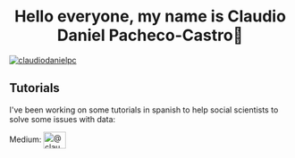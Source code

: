 <h1 align="center">Hello everyone, my name is Claudio Daniel Pacheco-Castro👋</h1>

<p align="left"> <a href="https://twitter.com/claudiodanielpc" target="blank"><img src="https://img.shields.io/twitter/follow/claudiodanielpc?logo=twitter&style=for-the-badge" alt="claudiodanielpc" /></a> </p>

## Tutorials

I've been working on some tutorials in spanish to help social scientists to solve some issues with data:

Medium: <a href="https://medium.com/@claudiodanielpc" target="blank"><img align="center" src="https://raw.githubusercontent.com/rahuldkjain/github-profile-readme-generator/master/src/images/icons/Social/medium.svg" alt="@claudiodanielpc" height="30" width="40" /></a>



<!--
**claudiodanielpc/claudiodanielpc** is a ✨ _special_ ✨ repository because its `README.md` (this file) appears on your GitHub profile.

Here are some ideas to get you started:

- 🔭 I’m currently working on ...
- 🌱 I’m currently learning ...
- 👯 I’m looking to collaborate on ...
- 🤔 I’m looking for help with ...
- 💬 Ask me about ...
- 📫 How to reach me: ...
- 😄 Pronouns: ...
- ⚡ Fun fact: ...
-->
